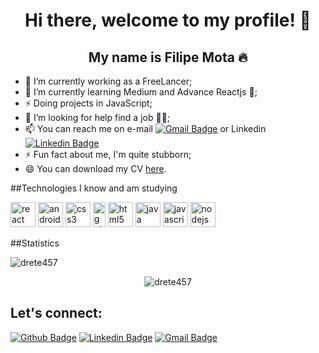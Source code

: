 <p align="center">
  <h1 align="center">  Hi there, welcome to my profile! 👋</h1>
  <h2 align="center">  My name is Filipe Mota 🔥</h2> 
</p>

- 🔭 I’m currently working as a FreeLancer;
- 🌱 I’m currently learning Medium and Advance Reactjs 🤪;
- ⚡ Doing projects in JavaScript;
- 🤔 I’m looking for help find a job 🏋️‍♂️;
- 📫 You can reach me on e-mail [![Gmail Badge](https://img.shields.io/badge/-Gmail-c14438?style=flat-square&logo=Gmail&logoColor=white&link=mailto:nada.geral@gmail.com)](mailto:nada.geral@gmail.com) or Linkedin [![Linkedin Badge](https://img.shields.io/badge/-LinkedIn-blue?style=flat-square&logo=Linkedin&logoColor=white&link=https://www.linkedin.com/in/filipeantoniomota/)](https://www.linkedin.com/in/filipeantoniomota/)
- ⚡ Fun fact about me, I'm quite stubborn;
- 😄 You can download my CV [here](https://github.com/Drete457/Drete457/blob/master/CV%20-%20Filipe%20Mota.pdf "here").

##Technologies I know and am studying
<p align="left">
<img src="https://konpa.github.io/devicon/devicon.git/icons/react/react-original-wordmark.svg" alt="react" width="40" height="40"/>
<img src="https://konpa.github.io/devicon/devicon.git/icons/android/android-original-wordmark.svg" alt="android" width="40" height="40"/>
<img src="https://konpa.github.io/devicon/devicon.git/icons/css3/css3-original-wordmark.svg" alt="css3" width="40" height="40"/>
<img src="https://konpa.github.io/devicon/devicon.git/icons/gulp/gulp-plain.svg" alt="gulp" width="20" height="40"/>
<img src="https://konpa.github.io/devicon/devicon.git/icons/html5/html5-original-wordmark.svg" alt="html5" width="40" height="40"/>
<img src="https://konpa.github.io/devicon/devicon.git/icons/java/java-original-wordmark.svg" alt="java" width="40" height="40"/>
<img src="https://konpa.github.io/devicon/devicon.git/icons/javascript/javascript-original.svg" alt="javascript" width="40" height="40"/>
<img src="https://konpa.github.io/devicon/devicon.git/icons/nodejs/nodejs-original-wordmark.svg" alt="nodejs" width="40" height="40"/>
</p>

##Statistics
<p align="left"> <img src="https://komarev.com/ghpvc/?username=drete457" alt="drete457" /> </p>
<p align="center"><img src="https://github-readme-stats.vercel.app/api?username=drete457&show_icons=true" alt="drete457" /></p>

## Let's connect:
[![Github Badge](https://img.shields.io/badge/-Github-000?style=flat-square&logo=Github&logoColor=white&link=https://github.com/Drete457)](https://github.com/Drete457)
[![Linkedin Badge](https://img.shields.io/badge/-LinkedIn-blue?style=flat-square&logo=Linkedin&logoColor=white&link=https://www.linkedin.com/in/filipeantoniomota/)](https://www.linkedin.com/in/filipeantoniomota/)
[![Gmail Badge](https://img.shields.io/badge/-Gmail-c14438?style=flat-square&logo=Gmail&logoColor=white&link=mailto:nada.geral@gmail.com)](mailto:nada.geral@gmail.com)
